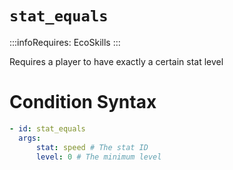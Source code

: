 # `stat_equals`
:::infoRequires:
EcoSkills
:::

Requires a player to have exactly a certain stat level
# Condition Syntax

```yaml
- id: stat_equals
  args:
      stat: speed # The stat ID
      level: 0 # The minimum level
```
